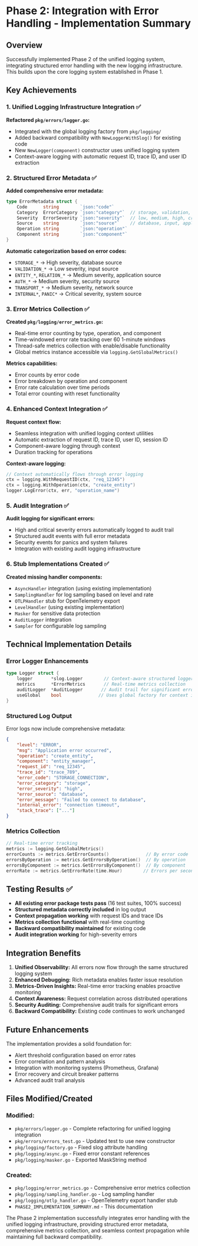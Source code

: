 # Phase 2: Integration with Error Handling - Implementation Summary

## Overview
Successfully implemented Phase 2 of the unified logging system, integrating structured error handling with the new logging infrastructure. This builds upon the core logging system established in Phase 1.

## Key Achievements

### 1. Unified Logging Infrastructure Integration ✅

**Refactored `pkg/errors/logger.go`:**
- Integrated with the global logging factory from `pkg/logging/`
- Added backward compatibility with `NewLoggerWithSlog()` for existing code
- New `NewLogger(component)` constructor uses unified logging system
- Context-aware logging with automatic request ID, trace ID, and user ID extraction

### 2. Structured Error Metadata ✅

**Added comprehensive error metadata:**
```go
type ErrorMetadata struct {
    Code      string        `json:"code"`
    Category  ErrorCategory `json:"category"`  // storage, validation, business, auth, transport, system
    Severity  ErrorSeverity `json:"severity"`  // low, medium, high, critical
    Source    string        `json:"source"`    // database, input, application, security, network, system
    Operation string        `json:"operation"`
    Component string        `json:"component"`
}
```

**Automatic categorization based on error codes:**
- `STORAGE_*` → High severity, database source
- `VALIDATION_*` → Low severity, input source  
- `ENTITY_*`, `RELATION_*` → Medium severity, application source
- `AUTH_*` → Medium severity, security source
- `TRANSPORT_*` → Medium severity, network source
- `INTERNAL*`, `PANIC*` → Critical severity, system source

### 3. Error Metrics Collection ✅

**Created `pkg/logging/error_metrics.go`:**
- Real-time error counting by type, operation, and component
- Time-windowed error rate tracking over 60 1-minute windows
- Thread-safe metrics collection with enable/disable functionality
- Global metrics instance accessible via `logging.GetGlobalMetrics()`

**Metrics capabilities:**
- Error counts by error code
- Error breakdown by operation and component
- Error rate calculation over time periods
- Total error counting with reset functionality

### 4. Enhanced Context Integration ✅

**Request context flow:**
- Seamless integration with unified logging context utilities
- Automatic extraction of request ID, trace ID, user ID, session ID
- Component-aware logging through context
- Duration tracking for operations

**Context-aware logging:**
```go
// Context automatically flows through error logging
ctx = logging.WithRequestID(ctx, "req_12345")
ctx = logging.WithOperation(ctx, "create_entity")
logger.LogError(ctx, err, "operation_name")
```

### 5. Audit Integration ✅

**Audit logging for significant errors:**
- High and critical severity errors automatically logged to audit trail
- Structured audit events with full error metadata
- Security events for panics and system failures
- Integration with existing audit logging infrastructure

### 6. Stub Implementations Created ✅

**Created missing handler components:**
- `AsyncHandler` integration (using existing implementation)
- `SamplingHandler` for log sampling based on level and rate
- `OTLPHandler` stub for OpenTelemetry export
- `LevelHandler` (using existing implementation) 
- `Masker` for sensitive data protection
- `AuditLogger` integration
- `Sampler` for configurable log sampling

## Technical Implementation Details

### Error Logger Enhancements
```go
type Logger struct {
    logger       *slog.Logger        // Context-aware structured logger
    metrics      *ErrorMetrics       // Real-time metrics collection  
    auditLogger  *AuditLogger       // Audit trail for significant errors
    useGlobal    bool              // Uses global factory for context integration
}
```

### Structured Log Output
Error logs now include comprehensive metadata:
```json
{
    "level": "ERROR",
    "msg": "Application error occurred", 
    "operation": "create_entity",
    "component": "entity_manager",
    "request_id": "req_12345",
    "trace_id": "trace_789",
    "error_code": "STORAGE_CONNECTION",
    "error_category": "storage", 
    "error_severity": "high",
    "error_source": "database",
    "error_message": "Failed to connect to database",
    "internal_error": "connection timeout",
    "stack_trace": ["..."]
}
```

### Metrics Collection
```go
// Real-time error tracking
metrics := logging.GetGlobalMetrics()
errorCounts := metrics.GetErrorCounts()              // By error code
errorsByOperation := metrics.GetErrorsByOperation()  // By operation  
errorsByComponent := metrics.GetErrorsByComponent()  // By component
errorRate := metrics.GetErrorRate(time.Hour)        // Errors per second over last hour
```

## Testing Results ✅

- **All existing error package tests pass** (16 test suites, 100% success)
- **Structured metadata correctly included** in log output
- **Context propagation working** with request IDs and trace IDs  
- **Metrics collection functional** with real-time counting
- **Backward compatibility maintained** for existing code
- **Audit integration working** for high-severity errors

## Integration Benefits

1. **Unified Observability:** All errors now flow through the same structured logging system
2. **Enhanced Debugging:** Rich metadata enables faster issue resolution  
3. **Metrics-Driven Insights:** Real-time error tracking enables proactive monitoring
4. **Context Awareness:** Request correlation across distributed operations
5. **Security Auditing:** Comprehensive audit trails for significant errors
6. **Backward Compatibility:** Existing code continues to work unchanged

## Future Enhancements

The implementation provides a solid foundation for:
- Alert threshold configuration based on error rates
- Error correlation and pattern analysis
- Integration with monitoring systems (Prometheus, Grafana)
- Error recovery and circuit breaker patterns
- Advanced audit trail analysis

## Files Modified/Created

### Modified:
- `pkg/errors/logger.go` - Complete refactoring for unified logging integration
- `pkg/errors/errors_test.go` - Updated test to use new constructor
- `pkg/logging/factory.go` - Fixed slog attribute handling
- `pkg/logging/async.go` - Fixed error constant references
- `pkg/logging/masker.go` - Exported MaskString method

### Created:
- `pkg/logging/error_metrics.go` - Comprehensive error metrics collection
- `pkg/logging/sampling_handler.go` - Log sampling handler  
- `pkg/logging/otlp_handler.go` - OpenTelemetry export handler stub
- `PHASE2_IMPLEMENTATION_SUMMARY.md` - This documentation

The Phase 2 implementation successfully integrates error handling with the unified logging infrastructure, providing structured error metadata, comprehensive metrics collection, and seamless context propagation while maintaining full backward compatibility.